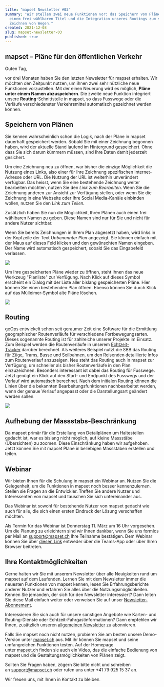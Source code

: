 ```yaml
---
title: "mapset Newsletter #03"
summary: "Wir stellen zwei neue Funktionen vor: das Speichern von Plänen unter
  einem frei wählbaren Titel und die Integration unseres Routings zum schnellen
  Zeichnen von Wegen."
created: 2021-12-08
slug: mapset-newsletter-03
published: true
---
```

## mapset – Pläne für den öffentlichen Verkehr

Guten Tag,

vor drei Monaten haben Sie den letzten Newsletter für mapset erhalten. Wir möchten den Zeitpunkt nutzen, um ihnen zwei sehr nützliche neue Funktionen vorzustellen. Mit der einen Neuerung wird es möglich, **Pläne unter einem Namen abzuspeichern**. Die zweite neue Funktion integriert unsere **Routing**-Schnittstelle in mapset, so dass Fusswege oder die Verläufe verschiedenster Verkehrsmittel automatisch gezeichnet werden können. 

## Speichern von Plänen

Sie kennen wahrscheinlich schon die Logik, nach der Pläne in mapset dauerhaft gespeichert werden. Sobald Sie mit einer Zeichnung begonnen haben, wird der aktuelle Stand laufend im Hintergrund gespeichert. Ohne dass Sie sich darum kümmern müssen, sind Ihre Daten damit jederzeit gesichert.

Um eine Zeichnung neu zu öffnen, war bisher die einzige Möglichkeit die Nutzung eines Links, also einer für Ihre Zeichnung spezifischen Internet-Adresse oder URL. Die Nutzung der URL ist weiterhin unverändert verfügbar. Das heisst, wenn Sie eine bestehende Zeichnung weiter bearbeiten möchten, nutzen Sie den *Link zum Bearbeiten*. Wenn Sie die Zeichnung anderen zur Ansicht zur Verfügung stellen, oder wenn Sie die Zeichnung in eine Webseite oder Ihre Social Media-Kanäle einbinden wollen, nutzen Sie den *Link zum Teilen*.

Zusätzlich haben Sie nun die Möglichkeit, Ihren Plänen auch einen frei wählbaren Namen zu geben. Diese Namen sind nur für Sie und nicht für andere Nutzer sichtbar. 

Wenn Sie bereits Zeichnungen in Ihrem Plan abgesetzt haben, wird links in der Kopfzeile der Text *Unbenannter Plan* angezeigt. Sie können einfach mit der Maus auf dieses Feld klicken und den gewünschten Namen eingeben. Der Name wird automatisch gespeichert, sobald Sie das Eingabefeld verlassen.

![](/images/blog/mapset-newsletter-03/42791791-6474-4267-a2d3-1dfbe06b569e.png)

Um Ihre gespeicherten Pläne wieder zu öffnen, steht Ihnen das neue Werkzeug "Planliste" zur Verfügung. Nach Klick auf dieses Symbol erscheint ein Dialog mit der Liste aller bislang gespeicherten Pläne. Hier können Sie einen bestehenden Plan öffnen. Ebenso können Sie durch Klick auf das Mülleimer-Symbol alte Pläne löschen.

![](/images/blog/mapset-newsletter-03/b1e510b4-be3f-4391-b985-4456129a925b.png)

## Routing

geOps entwickelt schon seit geraumer Zeit eine Software für die Ermittlung geographischer Routenverläufe für verschiedene Fortbewegungsarten. Dieses sogenannte Routing ist für zahlreiche unserer Projekte im Einsatz. Zum Beispiel werden die Routenverläufe in unserem [Echtzeit-Tracker](https://maps2.trafimage.ch/ch.sbb.netzkarte?baselayers=ch.sbb.netzkarte,ch.sbb.netzkarte.dark,ch.sbb.netzkarte.luftbild.group,ch.sbb.netzkarte.landeskarte,ch.sbb.netzkarte.landeskarte.grau&lang=de&layers=ch.sbb.puenktlichkeit-all&x=925472&y=5920000&z=9) darüber berechnet. Als weiteres Beispiel nutzt die SBB das Routing für Züge, Trams, Busse und Seilbahnen, um den Reisenden detaillierte Infos zum Routenverlauf anzuzeigen.
Neu steht das Routing auch in mapset zur Verfügung, um schneller als bisher Routenverläufe in den Plan einzuzeichnen. Besonders interessant ist dabei das Routing für Fusswege. Jetzt genügt ein Klick auf den Start- und Endpunkt des Fusswegs und der Verlauf wird automatisch berechnet. Nach dem initialen Routing können die Linien über die bekannten Bearbeitungsfunktionen nachbearbeitet werden, wenn der genaue Verlauf angepasst oder die Darstellungsart geändert werden sollen.

![](/images/blog/mapset-newsletter-03/a7384014-72a1-4ce4-8e52-28fab9ba4194.gif)

## Aufhebung der Massstabs-Beschränkung

Da mapset primär für die Erstellung von Detailplänen um Haltestellen gedacht ist, war es bislang nicht möglich, auf kleine Massstäbe (Übersichten) zu zoomen. Diese Einschränkung haben wir aufgehoben. Jetzt können Sie mit mapset Pläne in beliebigen Massstäben erstellen und teilen.

## Webinar

Wir bieten Ihnen für die Schulung in mapset ein Webinar an. Nutzen Sie die Gelegenheit, um die Funktionen in mapset noch besser kennenzulernen. Stellen sie Fragen an die Entwickler. Treffen Sie andere Nutzer und Interessenten von mapset und tauschen Sie sich untereinander aus.

Das Webinar ist sowohl für bestehende Nutzer von mapset gedacht wie auch für alle, die sich einen ersten Eindruck der Lösung verschaffen möchten.

Als Termin für das Webinar ist Donnerstag 11. März um 16 Uhr vorgesehen. Um die Planung zu erleichtern sind wir Ihnen dankbar, wenn Sie uns formlos per Mail an [support@mapset.ch](mailto:support@mapset.ch) Ihre Teilnahme bestätigen. Dem Webinar können Sie über [diesen Link](https://teams.microsoft.com/l/meetup-join/19%3ameeting_ZDM0ZmNmNmEtYWEyZS00OThiLTg4OGMtZDk2YjU4N2JhY2Uz%40thread.v2/0?context=%7b%22Tid%22%3a%22307f5073-7522-408b-b953-157e05bf991a%22%2c%22Oid%22%3a%222e2e04f2-9299-41d0-bd66-5fd4cf41da66%22%7d) entweder über die Teams-App oder über Ihren Browser beitreten.

## Ihre Kontaktmöglichkeiten 

Gerne halten wir Sie mit unserem Newsletter über alle Neuigkeiten rund um mapset auf dem Laufenden. Lernen Sie mit dem Newsletter immer die neuesten Funktionen von mapset kennen, lesen Sie Erfahrungsberichte anderer Nutzer und erfahren Sie alles über die Nutzungsmöglichkeiten. Kennen Sie jemanden, der sich für den Newsletter interessiert? Dann leiten Sie diese Mail einfach weiter oder verweisen Sie auf unser [Newsletter-Abonnement](https://geops.sh/mapset).

Interessieren Sie sich auch für unsere sonstigen Angebote wie Karten- und Routing-Dienste oder Echtzeit-Fahrgastinformationen? Dann empfehlen wir Ihnen, zusätzlich unseren [allgemeinen Newsletter](http://geops.sh/geopsnews) zu abonnieren.

Falls Sie mapset noch nicht nutzen, probieren Sie am besten unsere Demo-Version unter [mapset.ch](https://editor.mapset.ch/) aus. Mit ihr können Sie mapset und seine umfangreichen Funktionen testen. Auf der Homepage unter [mapset.ch](https://mapset.ch/) finden sie auch ein Video, das die einfache Bedienung von mapset und die Gestaltungsmöglichkeiten von Plänen zeigt.

Sollten Sie Fragen haben, zögern Sie bitte nicht und schreiben an [support@mapset.ch](mailto:support@mapset.ch) oder rufen uns unter +41 79 925 15 37 an.

Wir freuen uns, mit Ihnen in Kontakt zu bleiben.
